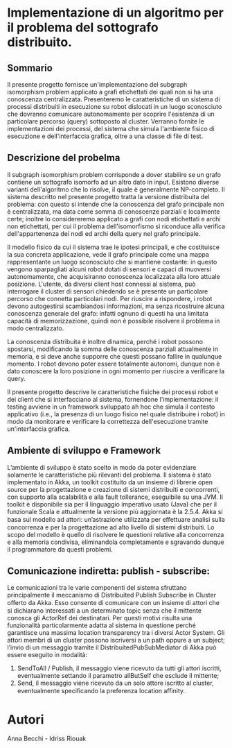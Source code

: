 # Implementazione di un algoritmo per il problema del sottografo distribuito.

## Sommario
 Il presente progetto fornisce un'implementazione del subgraph isomorphism problem applicato a grafi etichettati dei quali non si ha una conoscenza centralizzata.
Presenteremo le caratteristiche di un sistema di processi distribuiti in esecuzione su robot dislocati in un luogo sconosciuto che dovranno comunicare autonomamente per scoprire l'esistenza di un particolare percorso (query) sottoposto al cluster.
Verranno fornite le implementazioni dei processi, del sistema che simula l'ambiente fisico di esecuzione e dell'interfaccia grafica, oltre a una classe di file di test.

## Descrizione del probelma
Il subgraph isomorphism problem corrisponde a dover stabilire se un grafo contiene un sottografo isomorfo ad un altro dato in input.
Esistono diverse varianti dell'algoritmo che lo risolve, il quale è generalmente NP-completo.
Il sistema descritto nel presente progetto tratta la versione distribuita del problema:
con questo si intende che la conoscenza del grafo principale non è centralizzata, ma data come somma di conoscenze parziali e localmente certe; inoltre lo considereremo applicato a grafi con nodi etichettati e archi non etichettati, per cui il problema dell'isomorfismo si riconduce alla verifica dell'appartenenza dei nodi ed archi della query nel grafo principale.

Il modello fisico da cui il sistema trae le ipotesi principali, e che costituisce la sua concreta applicazione, vede il grafo principale come una mappa rappresentante un luogo sconosciuto che si mantiene costante: in questo vengono sparpagliati alcuni robot dotati di sensori e capaci di muoversi autonomamente, che acquisiranno conoscenza localizzata alla loro attuale posizione.
L'utente, da diversi client host connessi al sistema, può interrogare il cluster di sensori chiedendo se è presente un particolare percorso che connetta particolari nodi.
Per riuscire a rispondere, i robot devono autogestirsi scambiandosi informazioni, ma senza ricostruire alcuna conoscenza generale del grafo: infatti ognuno di questi ha una limitata capacità di memorizzazione, quindi non è possibile risolvere il problema in modo centralizzato.

La conoscenza distribuita è inoltre dinamica, perché i robot possono spostarsi, modificando la somma delle conoscenza parziali attualmente in memoria, e si deve anche supporre che questi possano fallire in qualunque momento.
I robot devono poter essere totalmente autonomi, dunque non è dato conoscere la loro posizione in ogni momento per riuscire a verificare la query.

Il presente progetto descrive le caratteristiche fisiche dei processi robot e dei client che si interfacciano al sistema, fornendone l'implementazione: il testing avviene in un framework sviluppato ah hoc che simula il contesto applicativo (i.e., la presenza di un luogo fisico nel quale distribuire i robot) in modo da monitorare e verificare la correttezza dell'esecuzione tramite un'interfaccia grafica.

## Ambiente di sviluppo e Framework
L’ambiente di sviluppo è stato scelto in modo da poter evidenziare solamente le caratteristiche più rilevanti del problema. Il sistema è stato implementato in Akka, un toolkit costituito da un insieme di librerie open source per la progettazione e creazione di sistemi distribuiti e concorrenti, con supporto alla scalabilità e alla fault tollerance, eseguibile su una JVM. Il toolkit è disponibile sia per il linguaggio imperativo usato (Java) che per il funzionale Scala e attualmente la versione più aggiornata è la 2.5.4. 
Akka si basa sul modello ad attori: un’astrazione utilizzata per eﬀettuare analisi sulla concorrenza e per la progettazione ad alto livello di sistemi distribuiti. Lo scopo del modello è quello di risolvere le questioni relative alla concorrenza e alla memoria condivisa, eliminandola completamente e sgravando dunque il programmatore da questi problemi. 


## Comunicazione indiretta: publish -  subscribe:

Le comunicazioni tra le varie componenti del sistema sfruttano principalmente il meccanismo di Distribuited Publish Subscribe in Cluster oﬀerto da Akka. Esso consente di comunicare con un insieme di attori che si dichiarano interessati a un determinato topic senza che il mittente conosca gli ActorRef dei destinatari. Per questi motivi risulta una funzionalità particolarmente adatta al sistema in questione perché garantisce una massima location transparency tra i diversi Actor System.
Gli attori membri di un cluster possono iscriversi a un path oppure a un subject; l’invio di un messaggio tramite il DistribuitedPubSubMediator di Akka può essere eseguito in modalità:

1) SendToAll / Publish, il messaggio viene ricevuto da tutti gli attori iscritti, eventualmente settando il parametro allButSelf che esclude il mittente;
2) Send, il messaggio viene ricevuto da un solo attore iscritto al cluster, eventualmente speciﬁcando la preferenza location aﬃnity.

# Autori
Anna Becchi - Idriss Riouak
